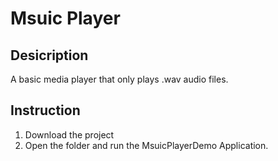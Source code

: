 # Msuic Player


## Desicription
A basic media player that only plays .wav audio files. 

## Instruction
1. Download the project 
2. Open the folder and run the MsuicPlayerDemo Application.
